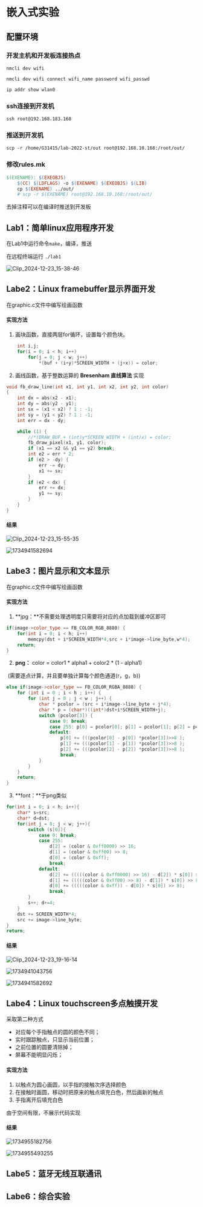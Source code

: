 # 嵌入式实验

## 配置环境

### 开发主机和开发板连接热点

`nmcli dev wifi`

`nmcli dev wifi connect wifi_name password wifi_passwd`

`ip addr show wlan0`

### ssh连接到开发机
`ssh root@192.168.183.168`

### 推送到开发机
`scp -r /home/G31415/lab-2022-st/out root@192.168.10.168:/root/out/`

### 修改rules.mk

```makefile
$(EXENAME): $(EXEOBJS)
	$(CC) $(LDFLAGS) -o $(EXENAME) $(EXEOBJS) $(LIB)
	cp $(EXENAME) ../out/
	# scp -r $(EXENAME) root@192.168.10.168:/root/out/
```

去掉注释可以在编译时推送到开发板

## Lab1：简单linux应用程序开发

在Lab1中运行命令`make`，编译，推送

在远程终端运行 `./lab1`

![Clip_2024-12-23_15-38-46](./assets/Clip_2024-12-23_15-38-46.png)

## Labe2：Linux framebuffer显示界面开发

在graphic.c文件中编写绘画函数

#### 实现方法

1. 画块函数，直接两层for循环，设置每个颜色块。

```c++
	int i,j;
    for(i = 0; i < h; i++)
        for(j = 0; j < w; j++)
            *(buf + (i+y)*SCREEN_WIDTH + (j+x)) = color;
```

2. 画线函数，基于整数运算的 **Bresenham 直线算法** 实现

```c++
void fb_draw_line(int x1, int y1, int x2, int y2, int color)
{
    int dx = abs(x2 - x1);
    int dy = abs(y2 - y1);
    int sx = (x1 < x2) ? 1 : -1;
    int sy = (y1 < y2) ? 1 : -1;
    int err = dx - dy;

    while (1) {
		//*(DRAW_BUF + (int)y*SCREEN_WIDTH + (int)x) = color;
        fb_draw_pixel(x1, y1, color);
        if (x1 == x2 && y1 == y2) break;
        int e2 = err * 2;
        if (e2 > -dy) {
            err -= dy;
            x1 += sx;
        }
        if (e2 < dx) {
            err += dx;
            y1 += sy;
        }
    }
}
```

#### 结果

![Clip_2024-12-23_15-55-35](./assets/Clip_2024-12-23_15-55-35.png)

![1734941582694](./assets/1734941582694.jpg)

## Labe3：图片显示和文本显示

在graphic.c文件中编写绘画函数

#### 实现方法

1. **jpg：**不需要处理透明度只需要将对应的点加载到缓冲区即可

```c++
if(image->color_type == FB_COLOR_RGB_8880) {
    for(int i = 0; i < h; i++)
        memcpy(dst + i*SCREEN_WIDTH*4,src + i*image->line_byte,w*4);
    return;
}
```

2. **png：** color = color1 * alpha1 + color2 * (1 - alpha1) 

​	(需要逐点计算，并且要单独计算每个颜色通道(r，g，b))

```c++
else if(image->color_type == FB_COLOR_RGBA_8888) {
    for (int i = 0 ; i < h ; i++) {
        for (int j = 0 ; j < w ; j++) {
            char * pcolor = (src + i*image->line_byte + j*4);
            char * p = (char*)((int*)dst+i*SCREEN_WIDTH+j);
            switch (pcolor[3]) {
                case 0: break;
                case 255: p[0] = pcolor[0]; p[1] = pcolor[1]; p[2] = pcolor[2]; 						  break;
                default:
                    p[0] += (((pcolor[0] - p[0]) *pcolor[3])>>8 );
                    p[1] += (((pcolor[1] - p[1]) *pcolor[3])>>8 );
                    p[2] += (((pcolor[2] - p[2]) *pcolor[3])>>8 );
                    break;
            }
        }
    }	
    return;
}
```

3. **font：**于png类似

```c++
for(int i = 0; i < h; i++){
    char* s=src; 
    char* d=dst;
    for(int j = 0; j < w; j++){
        switch (s[0]){
            case 0: break;
            case 255: 
                d[2] = (color & 0xff0000) >> 16; 
                d[1] = (color & 0xff00) >> 8; 
                d[0] = (color & 0xff); 
                break;
            default:
                d[2] += (((((color & 0xff0000) >> 16) - d[2]) * s[0]) >> 8);
                d[1] += (((((color & 0xff00) >> 8) - d[1]) * s[0]) >> 8);
                d[0] += (((((color & 0xff)) - d[0]) * s[0]) >> 8);
                break;
        }
        s++; d+=4;
    }
    dst += SCREEN_WIDTH*4;
    src += image->line_byte;
}
return;
```

#### 结果

![Clip_2024-12-23_19-16-14](./assets/Clip_2024-12-23_19-16-14.png)

![1734941043756](./assets/1734941043756.jpg)

![1734941582692](./assets/1734941582692.jpg)

## Labe4：Linux touchscreen多点触摸开发

采取第二种方式

- 对应每个手指触点的圆的颜色不同；
- 实时跟踪触点，只显示当前位置；
- 之前位置的圆要清除掉；
- 屏幕不能明显闪烁；

#### 实现方法

1. 以触点为圆心画圆，以手指的接触次序选择颜色
2. 在接触时画圆，移动时把原来的触点填充白色，然后画新的触点
3. 手指离开后填充白色

由于空间有限，不展示代码实现

#### 结果

![1734955182756](./assets/1734955182756.jpg)

![1734955493255](./assets/1734955493255.jpg)

## Labe5：蓝牙无线互联通讯



## Labe6：综合实验



